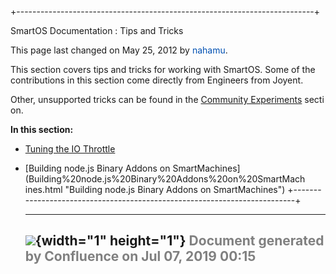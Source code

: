 +--------------------------------------------------------------------------+
<div class="pageheader">

<span class="pagetitle"> SmartOS Documentation : Tips and Tricks </span>

</div>

<div class="pagesubheading">

This page last changed on May 25, 2012 by
<font color="#0050B2">nahamu</font>.

</div>

This section covers tips and tricks for working with SmartOS. Some of
the contributions in this section come directly from Engineers from
Joyent.

Other, unsupported tricks can be found in the [Community
Experiments](Community%20Experiments.html "Community Experiments") secti
on.

**In this section:**

- [Tuning the IO
    Throttle](Tuning%20the%20IO%20Throttle.html "Tuning the IO Throttle"
)
- [Building node.js Binary Addons on
    SmartMachines](Building%20node.js%20Binary%20Addons%20on%20SmartMach
ines.html "Building node.js Binary Addons on SmartMachines")
+--------------------------------------------------------------------------+

  ----------------------------------------------------------------------------------
  ![](images/border/spacer.gif){width="1" height="1"}
  <font color="grey">Document generated by Confluence on Jul 07, 2019 00:15</font>
  ----------------------------------------------------------------------------------


